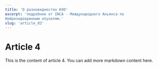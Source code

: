 ```yaml
---
title: 'О разновидностях НЭО'
excerpt: 'подробнее от INCA - Международного Альянса по
Нейроэндокринным опухолям.'
slug: 'article_03'
---
```


# Article 4

This is the content of article 4. You can add more markdown content here.
